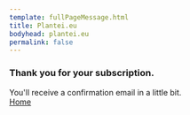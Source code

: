 ```yaml
---
template: fullPageMessage.html
title: Plantei.eu
bodyhead: plantei.eu
permalink: false
---
```


<h3 class="mmb">Thank you for your subscription.</h3>
You'll receive a confirmation email in a little bit.

<div class="actionButtons text-center lmt">
	<a class="btn btn-default btn-lg" href="/">Home</a>
</div>